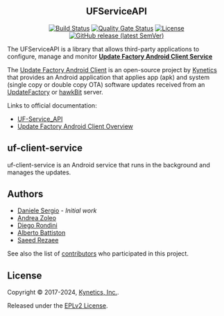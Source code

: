 <h2 align="center">UFServiceAPI</h2>
<p align="center">
<a href="https://github.com/Kynetics/uf-service-api/actions/workflows/pipeline-build.yml"><img alt="Build Status" src="https://github.com/Kynetics/uf-service-api/actions/workflows/pipeline-build.yml/badge.svg"></a>
<a href="https://sonarcloud.io/project/overview?id=Kynetics_uf-service-api"><img alt="Quality Gate Status" src="https://sonarcloud.io/api/project_badges/measure?project=Kynetics_uf-service-api&metric=alert_status" /></a>
<a href="https://www.eclipse.org/legal/epl-2.0"><img alt="License" src="https://img.shields.io/badge/License-EPL%202.0-red.svg"></a>
<a href="https://jitpack.io/#kynetics/uf-service-api"><img alt="GitHub release (latest SemVer)" src="https://img.shields.io/github/v/release/kynetics/uf-service-api"></a>
</p>

The UFServiceAPI is a library that allows third-party applications to configure, manage and monitor **[Update Factory Android Client Service](#uf-client-service)**

The [Update Factory Android Client](https://docs.updatefactory.io/devices/android/android-client/) is an open-source project by [Kynetics](https://www.kynetics.com/) that provides an Android application that applies app (apk) and system (single copy or double copy OTA) software updates received from an [UpdateFactory](https://www.kynetics.com/iot-platform-update-factory) or [hawkBit](https://eclipse.org/hawkbit/) server.

Links to official documentation:
- [UF-Service_API](https://docs.updatefactory.io/devices/android/third-party-integration-latest/)
- [Update Factory Android Client Overview](https://docs.updatefactory.io/devices/android/android-client/)

## uf-client-service
uf-client-service is an Android service that runs in the background and manages the updates.

## Authors
* [Daniele Sergio](https://github.com/danielesergio) - *Initial work*
* [Andrea Zoleo](https://github.com/andrea-zoleo) 
* [Diego Rondini](https://github.com/diegorondini)
* [Alberto Battiston](https://github.com/albertob13)
* [Saeed Rezaee](https://github.com/SaeedRe)

See also the list of [contributors](https://github.com/Kynetics/UfAndroidClient/graphs/contributors) who participated in this project.

## License
Copyright © 2017-2024, [Kynetics, Inc.](https://www.kynetics.com).

Released under the [EPLv2 License](https://www.eclipse.org/legal/epl-2.0).
